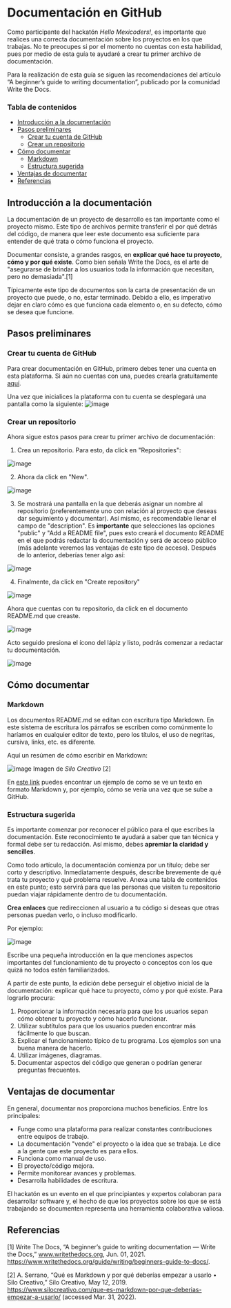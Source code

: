 # Documentación en GitHub

Como participante del hackatón *Hello Mexicoders!*, es importante que realices una correcta documentación sobre los proyectos en los que trabajas. No te preocupes si por el momento no cuentas con esta habilidad, pues por medio de esta guía te ayudaré a crear tu primer archivo de documentación.

Para la realización de esta guía se siguen las recomendaciones del artículo “A beginner’s guide to writing documentation”, publicado por la comunidad Write the Docs.

### Tabla de contenidos
* [Introducción a la documentación](#introducción-a-la-documentación)
* [Pasos preliminares](#pasos-preliminares) 
  * [Crear tu cuenta de GitHub](#crear-tu-cuenta-de-github)  
  * [Crear un repositorio](#crear-un-repositorio)
* [Cómo documentar](#cómo-documentar) 
  * [Markdown](#markdown)
  * [Estructura sugerida](#estructura-sugerida)
* [Ventajas de documentar](#ventajas-de-documentar)
* [Referencias](#referencias)

## Introducción a la documentación

La documentación de un proyecto de desarrollo es tan importante como el proyecto mismo. Este tipo de archivos permite transferir el por qué detrás del código, de manera que leer este documento esa suficiente para entender de qué trata o cómo funciona el proyecto. 

Documentar consiste, a grandes rasgos, en **explicar qué hace tu proyecto, cómo y por qué existe**. Como bien señala Write the Docs, es el arte de "asegurarse de brindar a los usuarios toda la información que necesitan, pero no demasiada".[1]

Típicamente este tipo de documentos son la carta de presentación de un proyecto que puede, o no, estar terminado. Debido a ello, es imperativo dejar en claro cómo es que funciona cada elemento o, en su defecto, cómo se desea que funcione.

## Pasos preliminares

### Crear tu cuenta de GitHub

Para crear documentación en GitHub, primero debes tener una cuenta en esta plataforma. Si aún no cuentas con una, puedes crearla gratuitamente [aquí](https://github.com/signup?ref_cta=Sign+up&ref_loc=header+logged+out&ref_page=%2F&source=header-home). 

Una vez que inicialices la plataforma con tu cuenta se desplegará una pantalla como la siguiente:
![image](https://user-images.githubusercontent.com/101894380/160957771-ef3ed28e-b09f-4952-9c62-6101e63c76b5.png)


### Crear un repositorio 

Ahora sigue estos pasos para crear tu primer archivo de documentación:

1) Crea un repositorio. Para esto, da click en "Repositories":

![image](https://user-images.githubusercontent.com/101894380/160957948-c8471d4f-87d0-4f8d-b15c-f1366391c160.png) 

2) Ahora da click en "New". 

![image](https://user-images.githubusercontent.com/101894380/160959053-baac65df-2097-4ddc-8f2e-bd821d9c5978.png)

3) Se mostrará una pantalla en la que deberás asignar un nombre al repositorio (preferentemente uno con relación al proyecto que deseas dar seguimiento y documentar). Así mismo, es recomendable llenar el campo de "description". Es **importante** que selecciones las opciones "public" y "Add a README file", pues esto creará el documento README en el que podrás redactar la documentación y será de acceso público (más adelante veremos las ventajas de este tipo de acceso). Después de lo anterior, deberías tener algo así:

![image](https://user-images.githubusercontent.com/101894380/160960485-4ea5faa2-7fa7-43b3-9403-53ba83473e7c.png)

4) Finalmente, da click en "Create repository"

![image](https://user-images.githubusercontent.com/101894380/160960707-52670153-fb93-438f-8972-5547d4e2049c.png)

Ahora que cuentas con tu repositorio, da click en el documento README.md que creaste.

![image](https://user-images.githubusercontent.com/101894380/160964759-0455829c-e007-4de9-98cf-72b6f14d9c8a.png)

Acto seguido presiona el ícono del lápiz y listo, podrás comenzar a redactar tu documentación.

![image](https://user-images.githubusercontent.com/101894380/160965337-1c801cb7-469a-439f-9d90-34fa05d28da8.png)


## Cómo documentar 

### Markdown

Los documentos README.md se editan con escritura tipo Markdown. En este sistema de escritura los párrafos se escriben como comúnmente lo haríamos en cualquier editor de texto, pero los títulos, el uso de negritas, cursiva, links, etc. es diferente.

Aquí un resúmen de cómo escribir en Markdown:

![image](https://user-images.githubusercontent.com/101894380/160968419-6865d7e5-779d-41eb-9b70-09e6b10ba790.png)
Imagen de *Silo Creativo* [2]

En [este link](https://stackedit.io/app#) puedes encontrar un ejemplo de como se ve un texto en formato Markdown y, por ejemplo, cómo se vería una vez que se sube a GitHub. 

### Estructura sugerida

Es importante comenzar por reconocer el público para el que escribes la documentación. Este reconocimiento te ayudará a saber que tan técnica y formal debe ser tu redacción. Así mismo, debes **apremiar la claridad y sencilles**.

Como todo artículo, la documentación comienza por un título; debe ser corto y descriptivo. Inmediatamente después, describe brevemente de qué trata tu proyecto y qué problema resuelve. Anexa una tabla de contenidos en este punto; esto servirá para que las personas que visiten tu repositorio puedan viajar rápidamente dentro de tu documentación.

**Crea enlaces** que redireccionen al usuario a tu código si deseas que otras personas puedan verlo, o incluso modificarlo.

Por ejemplo:

![image](https://user-images.githubusercontent.com/101894380/160977758-93e53f1f-1dc7-4c5a-ac26-4b74ddc7730d.png)

Escribe una pequeña introducción en la que menciones aspectos importantes del funcionamiento de tu proyecto o conceptos con los que quizá no todos estén familiarizados. 

A partir de este punto, la edición debe perseguir el objetivo inicial de la documentación: explicar qué hace tu proyecto, cómo y por qué existe. Para lograrlo procura:

1. Proporcionar la información necesaria para que los usuarios sepan cómo obtener tu proyecto y cómo hacerlo funcionar.
2. Utilizar subtítulos para que los usuarios pueden encontrar más fácilmente lo que buscan.
3. Explicar el funcionamiento típico de tu programa. Los ejemplos son una buena manera de hacerlo.
4. Utilizar imágenes, diagramas.
5. Documentar aspectos del código que generan o podrían generar preguntas frecuentes. 

 

## Ventajas de documentar

En general, documentar nos proporciona muchos beneficios. Entre los principales:

- Funge como una plataforma para realizar constantes contribuciones entre equipos de trabajo.
- La documentación "vende" el proyecto o la idea que se trabaja. Le dice a la gente que este proyecto es para ellos. 
- Funciona como manual de uso.
- El proyecto/código mejora.
- Permite monitorear avances y problemas.
- Desarrolla habilidades de escritura.

El hackatón es un evento en el que principiantes y expertos colaboran para desarrollar software y, el hecho de que los proyectos sobre los que se está trabajando se documenten representa una herramienta colaborativa valiosa.

## Referencias 

[1] Write The Docs, “A beginner’s guide to writing documentation — Write the Docs,” www.writethedocs.org, Jun. 01, 2021. https://www.writethedocs.org/guide/writing/beginners-guide-to-docs/.

[2] A. Serrano, “Qué es Markdown y por qué deberías empezar a usarlo • Silo Creativo,” Silo Creativo, May 12, 2019. https://www.silocreativo.com/que-es-markdown-por-que-deberias-empezar-a-usarlo/ (accessed Mar. 31, 2022).


